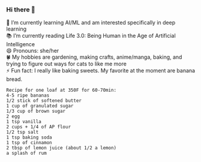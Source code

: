 ### Hi there 🌻

🌱 I’m currently learning AI/ML and am interested specifically in deep learning\
📚 I’m currently reading Life 3.0: Being Human in the Age of Artificial Intelligence\
😄 Pronouns: she/her\
🍀 My hobbies are gardening, making crafts, anime/manga, baking, and trying to figure out ways for cats to like me more\
⚡ Fun fact: I really like baking sweets. My favorite at the moment are banana bread.
```
Recipe for one loaf at 350F for 60-70min:
4-5 ripe bananas
1/2 stick of softened butter
1 cup of granulated sugar
1/3 cup of brown sugar
2 egg
1 tsp vanilla
2 cups + 1/4 of AP flour
1/2 tsp salt
1 tsp baking soda
1 tsp of cinnamon
2 tbsp of lemon juice (about 1/2 a lemon)
a splash of rum
```

